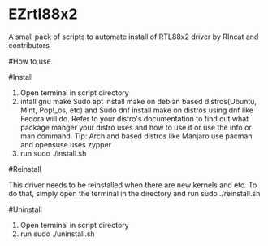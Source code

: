 # EZrtl88x2
A small pack of scripts to automate install of RTL88x2 driver by RIncat and contributors

#How to use

#Install
1. Open terminal in script directory
2. intall gnu make
Sudo apt install make on debian based distros(Ubuntu, Mint, Pop!_os, etc) and Sudo dnf install make on distros using dnf like Fedora will do.
Refer to your distro's documentation to find out what package manger your distro uses and how to use it or use the info or man command.
Tip: Arch and based distros like Manjaro use pacman and opensuse uses zypper
3. run sudo ./install.sh

#Reinstall

This driver needs to be reinstalled when there are new kernels and etc.
To do that, simply open the terminal in the directory and run sudo ./reinstall.sh

#Uninstall

1. Open terminal in script directory
2. run sudo ./uninstall.sh

